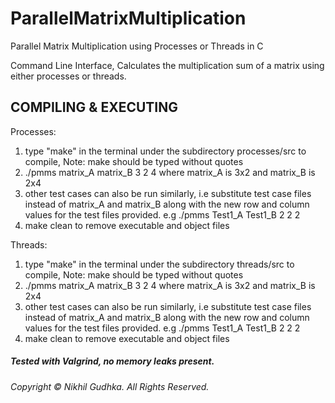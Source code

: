 # ParallelMatrixMultiplication
Parallel Matrix Multiplication using Processes or Threads in C

Command Line Interface, Calculates the multiplication sum of a matrix using either processes or threads.


COMPILING & EXECUTING
---------------------------

Processes:
<ol>
    <li>type "make" in the terminal under the subdirectory processes/src to compile, Note: make should be typed without quotes</li>
    <li>./pmms matrix_A matrix_B 3 2 4 where matrix_A is 3x2 and matrix_B is 2x4</li>  
    <li>other test cases can also be run similarly, i.e substitute test case files instead of matrix_A and matrix_B along with the new row          and column values for the test files provided. e.g ./pmms Test1_A Test1_B 2 2 2</li>
   <li>make clean to remove executable and object files</li>
   </ol>

Threads:
<ol>
    <li>type "make" in the terminal under the subdirectory threads/src to compile, Note: make should be typed without quotes</li>
    <li>./pmms matrix_A matrix_B 3 2 4 where matrix_A is 3x2 and matrix_B is 2x4</li> 
    <li>other test cases can also be run similarly, i.e substitute test case files instead of matrix_A and matrix_B along with the new row and column values for the test files provided. e.g ./pmms Test1_A Test1_B 2 2 2</li>
   <li>make clean to remove executable and object files</li>
   </ol>
      
##### Tested with Valgrind, no memory leaks present.


###### Copyright © Nikhil Gudhka. All Rights Reserved.
